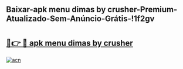 
## Baixar-apk menu dimas by crusher-Premium-Atualizado-Sem-Anúncio-Grátis-!1f2gv

# <h2><a href="https://andorid.site?title=apk_menu_dimas_by_crusher&ref=27">🔗👉 🔴 apk menu dimas by crusher</a></h2>

[![acn](https://github.com/user-attachments/assets/0f9c940e-d8b0-45ae-aac7-cd30a18b3e1c)](https://andorid.site?title=apk_menu_dimas_by_crusher&ref=27)

